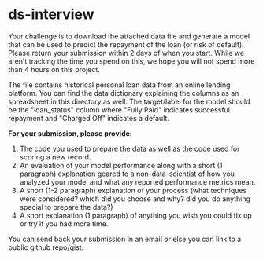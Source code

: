 # ds-interview

Your challenge is to download the attached data file and generate a model that can be used to predict the repayment of the loan (or risk of default). Please return your submission within 2 days of when you start.  While we aren't tracking the time you spend on this, we hope you will not spend more than 4 hours on this project. 

The file contains historical personal loan data from an online lending platform. You can find the data dictionary explaining the columns as an spreadsheet in this directory as well.  The target/label for the model should be the "loan_status" column where "Fully Paid" indicates successful repayment and "Charged Off" indicates a default.

__For your submission, please provide:__
1) The code you used to prepare the data as well as the code used for scoring a new record.
2) An evaluation of your model performance along with a short (1 paragraph) explanation geared to a non-data-scientist of how you analyzed your model and what any reported performance metrics mean.
3) A short (1-2 paragraph) explanation of your process (what techniques were considered? which did you choose and why? did you do anything special to prepare the data?)
4) A short explanation (1 paragraph) of anything you wish you could fix up or try if you had more time.

You can send back your submission in an email or else you can link to a public github repo/gist.
